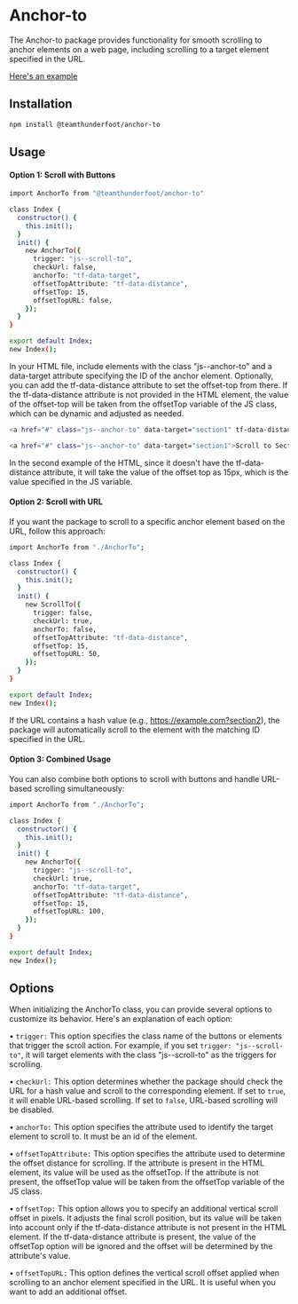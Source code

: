 # Anchor-to

The Anchor-to package provides functionality for smooth scrolling to anchor elements on a web page, including scrolling to a target element specified in the URL.

[Here's an example](https://team-thunderfoot.github.io/anchor-to/dist/index.html)

## Installation

```sh
npm install @teamthunderfoot/anchor-to
```

## Usage

#### Option 1: Scroll with Buttons

```sh
import AnchorTo from "@teamthunderfoot/anchor-to"

class Index {
  constructor() {
    this.init();
  }
  init() {
    new AnchorTo({
      trigger: "js--scroll-to",
      checkUrl: false,
      anchorTo: "tf-data-target",
      offsetTopAttribute: "tf-data-distance",
      offsetTop: 15,
      offsetTopURL: false,
    });
  }
}

export default Index;
new Index();
```

In your HTML file, include elements with the class "js--anchor-to" and a data-target attribute specifying the ID of the anchor element. Optionally, you can add the tf-data-distance attribute to set the offset-top from there. If the tf-data-distance attribute is not provided in the HTML element, the value of the offset-top will be taken from the offsetTop variable of the JS class, which can be dynamic and adjusted as needed.

```sh
<a href="#" class="js--anchor-to" data-target="section1" tf-data-distance="50">Scroll to Section 1</a>

<a href="#" class="js--anchor-to" data-target="section1">Scroll to Section 1</a>
```

In the second example of the HTML, since it doesn't have the tf-data-distance attribute, it will take the value of the offset top as 15px, which is the value specified in the JS variable.

#### Option 2: Scroll with URL

If you want the package to scroll to a specific anchor element based on the URL, follow this approach:

```sh
import AnchorTo from "./AnchorTo";

class Index {
  constructor() {
    this.init();
  }
  init() {
    new ScrollTo({
      trigger: false,
      checkUrl: true,
      anchorTo: false,
      offsetTopAttribute: "tf-data-distance",
      offsetTop: 15,
      offsetTopURL: 50,
    });
  }
}

export default Index;
new Index();
```

If the URL contains a hash value (e.g., https://example.com?section2), the package will automatically scroll to the element with the matching ID specified in the URL.

#### Option 3: Combined Usage

You can also combine both options to scroll with buttons and handle URL-based scrolling simultaneously:

```sh
import AnchorTo from "./AnchorTo";

class Index {
  constructor() {
    this.init();
  }
  init() {
    new AnchorTo({
      trigger: "js--scroll-to",
      checkUrl: true,
      anchorTo: "tf-data-target",
      offsetTopAttribute: "tf-data-distance",
      offsetTop: 15,
      offsetTopURL: 100,
    });
  }
}

export default Index;
new Index();
```

## Options

When initializing the AnchorTo class, you can provide several options to customize its behavior. Here's an explanation of each option:

• `trigger:` This option specifies the class name of the buttons or elements that trigger the scroll action. For example, if you set `trigger: "js--scroll-to"`, it will target elements with the class "js--scroll-to" as the triggers for scrolling.

• `checkUrl:` This option determines whether the package should check the URL for a hash value and scroll to the corresponding element. If set to `true`, it will enable URL-based scrolling. If set to `false`, URL-based scrolling will be disabled.

• `anchorTo:` This option specifies the attribute used to identify the target element to scroll to. It must be an id of the element.

• `offsetTopAttribute:` This option specifies the attribute used to determine the offset distance for scrolling. If the attribute is present in the HTML element, its value will be used as the offsetTop. If the attribute is not present, the offsetTop value will be taken from the offsetTop variable of the JS class.

• `offsetTop:` This option allows you to specify an additional vertical scroll offset in pixels. It adjusts the final scroll position, but its value will be taken into account only if the tf-data-distance attribute is not present in the HTML element. If the tf-data-distance attribute is present, the value of the offsetTop option will be ignored and the offset will be determined by the attribute's value.

• `offsetTopURL:` This option defines the vertical scroll offset applied when scrolling to an anchor element specified in the URL. It is useful when you want to add an additional offset.
